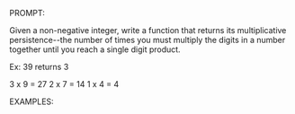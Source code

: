 PROMPT:

Given a non-negative integer, write a function that returns its multiplicative persistence--the number of times you must multiply the digits in a number together until you reach a single digit product.

Ex: 39 returns 3

3 x 9 = 27
2 x 7 = 14
1 x 4 = 4

EXAMPLES:

